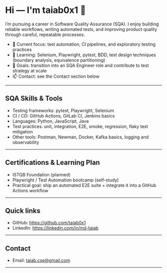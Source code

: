 # Hi — I'm taiab0x1 👋

I’m pursuing a career in Software Quality Assurance (SQA). I enjoy building reliable workflows, writing automated tests, and improving product quality through careful, repeatable processes.

- 🔭 Current focus: test automation, CI pipelines, and exploratory testing practices
- 🌱 Learning: Selenium, Playwright, pytest, BDD, test design techniques (boundary analysis, equivalence partitioning)
- 🎯 Goals: transition into an SQA Engineer role and contribute to test strategy at scale
- 📫 Contact: see the Contact section below

---

## SQA Skills & Tools

- Testing frameworks: pytest, Playwright, Selenium
- CI / CD: GitHub Actions, GitLab CI, Jenkins basics
- Languages: Python, JavaScript, Java
- Test practices: unit, integration, E2E, smoke, regression, flaky test mitigation
- Other tools: Postman, Newman, Docker, Kafka basics, logging and observability

---

## Certifications & Learning Plan

- ISTQB Foundation (planned)
- Playwright / Test Automation bootcamp (self-study)
- Practical goal: ship an automated E2E suite + integrate it into a GitHub Actions workflow

---

## Quick links

- GitHub: https://github.com/taiab0x1
- LinkedIn: https://linkedin.com/in/md-taiab

---

## Contact

- Email: taiab.cse@gmail.com

---

